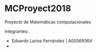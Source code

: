 # MCProyect2018
Proyecto de Matemáticas computacionales

Integrantes:
- Eduardo Larios Fernández | A00569364
- 

